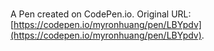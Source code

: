 # 

A Pen created on CodePen.io. Original URL: [https://codepen.io/myronhuang/pen/LBYpdv](https://codepen.io/myronhuang/pen/LBYpdv).


